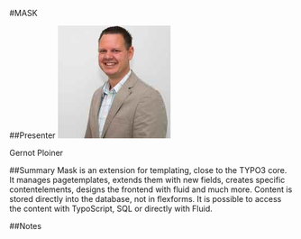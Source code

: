 #MASK

##Presenter
![Gernot Ploiner](https://raw.githubusercontent.com/avarx/T3CON16/master/Presenter/Gernot_Ploiner.jpg)

Gernot Ploiner

##Summary
Mask is an extension for templating, close to the TYPO3 core. It manages pagetemplates, extends them with new fields, creates specific contentelements, designs the frontend with fluid and much more. Content is stored directly into the database, not in flexforms. It is possible to access the content with TypoScript, SQL or directly with Fluid.

##Notes